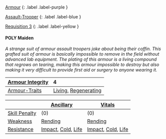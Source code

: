 
[Armour](Game/Core/Armour)
{: .label .label-purple }

[Assault-Trooper](Game/Blocks/Assault-Trooper)
{: .label .label-blue }

[Requisition 3](Game/Deployment#Requisition)
{: .label .label-yellow }
#### POLY Maiden
*A strange suit of armour assault troopers joke about being their coffin. This grafted suit of armour is basically impossible to remove in the field without advanced lab equipment. The plating of this armour is a living compound that regrows on tearing, making this armour impossible to destroy but also making it very difficult to provide first aid or surgery to anyone wearing it.*

| [Armour Integrity](Game/Core/Armour#Armour%20Integrity) | 4 |
| :---- | :---- |
| [Armour-Traits](Game/Core/Armour-Traits) | [Living](Core/Armour-Traits#Living), [Regenerating](Core/Armour-Traits#Regenerating) |

|  | [Ancillary](Game/Core/Injury#Ancillary) | [Vitals](Game/Core/Injury#Vitals) |
| ---- | ---- | ---- |
| [Skill Penalty](Game/Core/Armour#Skill%20Penalty) | (0) | (0) |
| [Weakness](Game/Core/Armour#Weakness%20and%20Resistance) | [Rending](Core/Injury#Rending) | [Rending](Core/Injury#Rending) |
| [Resistance](Game/Core/Armour#Weakness%20and%20Resistance) | [Impact](Core/Injury#Impact), [Cold](Core/Injury#Cold), [Life](Core/Injury#Life) | [Impact](Core/Injury#Impact), [Cold](Core/Injury#Cold), [Life](Core/Injury#Life) |

